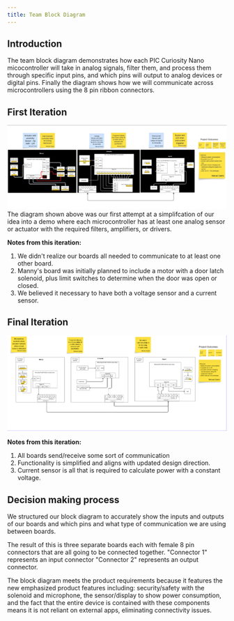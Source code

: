 ```yaml
---
title: Team Block Diagram
---
```




## Introduction
The team block diagram demonstrates how each PIC Curiosity Nano micocontroller will take in analog signals, filter them, and process them through specific input pins, and which pins will output to analog devices or digital pins. Finally the diagram shows how we will communicate across microcontrollers using the 8 pin ribbon connectors. <br>

## First Iteration
![Team Block Diagram](Team203BlockDiagram.jpeg)
The diagram shown above was our first attempt at a simplifcation of our idea into a demo where each microcontroller has at least one analog sensor or actuator with the required filters, amplifiers, or drivers.

**Notes from this iteration:**
 1. We didn't realize our boards all needed to communicate to at least one other board. <br>
 2. Manny's board was initially planned to include a motor with a door latch solenoid, plus limit switches to determine when the door was open or closed. <br>
 3. We believed it necessary to have both a voltage sensor and a current sensor. <br>

 ## Final Iteration
![Team Block Diagram](Team203BlockDiagram2.png)

**Notes from this iteration:**
1. All boards send/receive some sort of communication
2. Functionality is simplified and aligns with updated design direction.
3. Current sensor is all that is required to calculate power with a constant voltage.

## Decision making process
We structured our block diagram to accurately show the inputs and outputs of our boards and which pins and what type of communication we are using between boards.

The result of this is three separate boards each with female 8 pin connectors that are all going to be connected together. "Connector 1" represents an input connector "Connector 2" represents an output connector.

The block diagram meets the product requirements because it features the new emphasized product features including: security/safety with the solenoid and microphone, the sensor/display to show power consumption, and the fact that the entire device is contained with these components means it is not reliant on external apps, eliminating connectivity issues.
